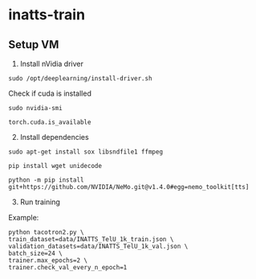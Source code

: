 # inatts-train

## Setup VM

1. Install nVidia driver
```
sudo /opt/deeplearning/install-driver.sh
```
Check if cuda is installed
```
sudo nvidia-smi
```
```
torch.cuda.is_available
```

2. Install dependencies
```
sudo apt-get install sox libsndfile1 ffmpeg
```
```
pip install wget unidecode
```
```
python -m pip install git+https://github.com/NVIDIA/NeMo.git@v1.4.0#egg=nemo_toolkit[tts]
```

3. Run training

Example:
```
python tacotron2.py \ 
train_dataset=data/INATTS_TelU_1k_train.json \ 
validation_datasets=data/INATTS_TelU_1k_val.json \ 
batch_size=24 \ 
trainer.max_epochs=2 \ 
trainer.check_val_every_n_epoch=1
```
